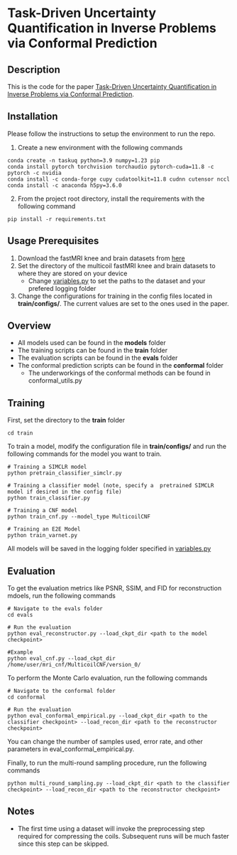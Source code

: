 # Task-Driven Uncertainty Quantification in Inverse Problems via Conformal Prediction

## Description
This is the code for the paper [Task-Driven Uncertainty Quantification in Inverse Problems via Conformal Prediction](https://www.arxiv.org/abs/2405.18527).

## Installation
Please follow the instructions to setup the environment to run the repo.
1. Create a new environment with the following commands
```
conda create -n taskuq python=3.9 numpy=1.23 pip
conda install pytorch torchvision torchaudio pytorch-cuda=11.8 -c pytorch -c nvidia
conda install -c conda-forge cupy cudatoolkit=11.8 cudnn cutensor nccl
conda install -c anaconda h5py=3.6.0
```
2. From the project root directory, install the requirements with the following command
```
pip install -r requirements.txt
```


## Usage Prerequisites
1. Download the fastMRI knee and brain datasets from [here](https://fastmri.org/)
2. Set the directory of the multicoil fastMRI knee and brain datasets to where they are stored on your device
    - Change [variables.py](variables.py) to set the paths to the dataset and your prefered logging folder
3. Change the configurations for training in the config files located in **train/configs/**. The current values are set to the ones used in the paper.


## Overview
- All models used can be found in the **models** folder
- The training scripts can be found in the **train** folder
- The evaluation scripts can be found in the **evals** folder
- The conformal prediction scripts can be found in the **conformal** folder
   - The underworkings of the conformal methods can be found in conformal_utils.py

## Training
First, set the directory to the **train** folder
```
cd train
```

To train a model, modify the configuration file in **train/configs/** and run the following commands for the model you want to train.
```
# Training a SIMCLR model
python pretrain_classifier_simclr.py

# Training a classifier model (note, specify a  pretrained SIMCLR model if desired in the config file)
python train_classifier.py

# Training a CNF model
python train_cnf.py --model_type MulticoilCNF 

# Training an E2E Model
python train_varnet.py
```

All models will be saved in the logging folder specified in [variables.py](variables.py)


## Evaluation
To get the evaluation metrics like PSNR, SSIM, and FID for reconstruction mdoels, run the following commands
```
# Navigate to the evals folder
cd evals

# Run the evaluation 
python eval_reconstructor.py --load_ckpt_dir <path to the model checkpoint>

#Example
python eval_cnf.py --load_ckpt_dir /home/user/mri_cnf/MulticoilCNF/version_0/
```

To perform the Monte Carlo evaluation, run the following commands
```
# Navigate to the conformal folder
cd conformal

# Run the evaluation
python eval_conformal_empirical.py --load_ckpt_dir <path to the classifier checkpoint> --load_recon_dir <path to the reconstructor checkpoint>
```
You can change the number of samples used, error rate, and other parameters in eval_conformal_empirical.py.

Finally, to run the multi-round sampling procedure, run the following commands
```
python multi_round_sampling.py --load_ckpt_dir <path to the classifier checkpoint> --load_recon_dir <path to the reconstructor checkpoint>
```



## Notes
- The first time using a dataset will invoke the preprocessing step required for compressing the coils. 
Subsequent runs will be much faster since this step can be skipped.


